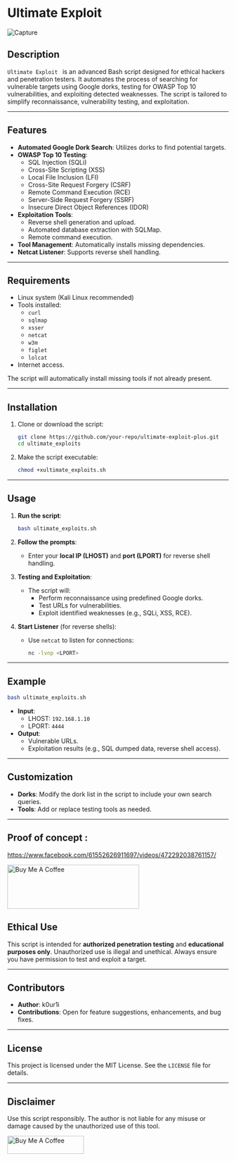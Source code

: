 
# Ultimate Exploit 
![Capture](https://github.com/user-attachments/assets/5e645d72-868a-45f0-9ef5-8248650e1674)



## Description
`Ultimate Exploit ` is an advanced Bash script designed for ethical hackers and penetration testers. It automates the process of searching for vulnerable targets using Google dorks, testing for OWASP Top 10 vulnerabilities, and exploiting detected weaknesses. The script is tailored to simplify reconnaissance, vulnerability testing, and exploitation.

---

## Features
- **Automated Google Dork Search**: Utilizes dorks to find potential targets.
- **OWASP Top 10 Testing**:
  - SQL Injection (SQLi)
  - Cross-Site Scripting (XSS)
  - Local File Inclusion (LFI)
  - Cross-Site Request Forgery (CSRF)
  - Remote Command Execution (RCE)
  - Server-Side Request Forgery (SSRF)
  - Insecure Direct Object References (IDOR)
- **Exploitation Tools**:
  - Reverse shell generation and upload.
  - Automated database extraction with SQLMap.
  - Remote command execution.
- **Tool Management**: Automatically installs missing dependencies.
- **Netcat Listener**: Supports reverse shell handling.

---

## Requirements
- Linux system (Kali Linux recommended)
- Tools installed:
  - `curl`
  - `sqlmap`
  - `xsser`
  - `netcat`
  - `w3m`
  - `figlet`
  - `lolcat`
- Internet access.

The script will automatically install missing tools if not already present.

---

## Installation
1. Clone or download the script:
   ```bash
   git clone https://github.com/your-repo/ultimate-exploit-plus.git
   cd ultimate_exploits
   ```
2. Make the script executable:
   ```bash
   chmod +xultimate_exploits.sh
   ```

---

## Usage
1. **Run the script**:
   ```bash
   bash ultimate_exploits.sh
   ```

2. **Follow the prompts**:
   - Enter your **local IP (LHOST)** and **port (LPORT)** for reverse shell handling.

3. **Testing and Exploitation**:
   - The script will:
     - Perform reconnaissance using predefined Google dorks.
     - Test URLs for vulnerabilities.
     - Exploit identified weaknesses (e.g., SQLi, XSS, RCE).

4. **Start Listener** (for reverse shells):
   - Use `netcat` to listen for connections:
     ```bash
     nc -lvnp <LPORT>
     ```

---

## Example
```bash
bash ultimate_exploits.sh
```
- **Input**:
  - LHOST: `192.168.1.10`
  - LPORT: `4444`
- **Output**:
  - Vulnerable URLs.
  - Exploitation results (e.g., SQL dumped data, reverse shell access).

---

## Customization
- **Dorks**: Modify the dork list in the script to include your own search queries.
- **Tools**: Add or replace testing tools as needed.

---
## Proof of concept :
https://www.facebook.com/61552626911697/videos/472292038761157/

<a href="https://www.facebook.com/61552626911697/videos/472292038761157/" target="_blank"><img src="https://www.pngkey.com/png/detail/801-8010034_play-icons-button-youtube-subscribe-computer-play-video.png" alt="Buy Me A Coffee" height="100" width="300"></a>



## Ethical Use
This script is intended for **authorized penetration testing** and **educational purposes only**. Unauthorized use is illegal and unethical. Always ensure you have permission to test and exploit a target.

---

## Contributors
- **Author**: k0ur1i  
- **Contributions**: Open for feature suggestions, enhancements, and bug fixes.  

---

## License
This project is licensed under the MIT License. See the `LICENSE` file for details.  

---

## Disclaimer
Use this script responsibly. The author is not liable for any misuse or damage caused by the unauthorized use of this tool.

<a href="https://buymeacoffee.com/k0ur1i" target="_blank"><img src="https://cdn.buymeacoffee.com/buttons/default-orange.png" alt="Buy Me A Coffee" height="41" width="174"></a>

